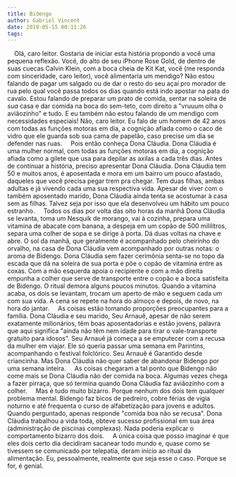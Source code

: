 ```yaml
---
title: Bidengo
author: Gabriel Vincent
date: 2019-05-15 00:11:26
tags:
---
```


&nbsp;&nbsp;&nbsp;&nbsp;Olá, caro leitor. Gostaria de iniciar esta história propondo a você uma pequena reflexão. Você, do alto de seu iPhone Rose Gold, de dentro de suas cuecas Calvin Klein, com a boca cheia de Kit Kat, você (me responda com sinceridade, caro leitor), você alimentaria um mendigo? Não estou falando de pagar um salgado ou de dar o resto do seu açaí pro morador de rua pelo qual você passa todos os dias quando está indo apostar na pata do cavalo. Estou falando de preparar um prato de comida, sentar na soleira de _sua_ casa e dar comida na boca do sem-teto, com direito a "vruuum olha o aviãozinho" e tudo. E eu também não estou falando de um mendigo com necessidades especiais! Não, caro leitor. Eu falo de um homem de 42 anos com todas as funções motoras em dia, a cognição afiada como o caco de vidro que ele guarda sob sua cama de papelão, caso precise um dia se defender nas ruas.
&nbsp;&nbsp;&nbsp;&nbsp;Pois então conheça Dona Cláudia. Dona Cláudia é uma mulher normal, com todas as funções motoras em dia, a cognição afiada como a gilete que usa para depilar as axilas a cada três dias. Antes de continuar a história, preciso apresentar Dona Cláudia. Dona Cláudia tem 50 e muitos anos, é aposentada e mora em um bairro um pouco afastado, daqueles que você precisa pegar trem pra chegar. Tem duas filhas, ambas adultas e já vivendo cada uma sua respectiva vida. Apesar de viver com o também aposentado marido, Dona Cláudia ainda tenta se acostumar à casa sem as filhas. Talvez seja por isso que ela desenvolveu um hábito um pouco estranho.
&nbsp;&nbsp;&nbsp;&nbsp;Todos os dias por volta das oito horas da manhã Dona Cláudia se levanta, toma um Nesquik de morango, vai à cozinha, prepara uma vitamina de abacate com banana, a despeja em um copão de 500 mililitros, separa uma colher de sopa e se dirige à porta. Dá duas voltas na chave e abre. O sol da manhã, que geralmente é acompanhado pelo cheirinho do orvalho, na casa de Dona Cláudia vem acompanhado por outras notas: o aroma de Bidengo. Dona Cláudia sem fazer cerimônia senta-se no topo da escada que dá na soleira de sua porta e põe o copão de vitamina entre as coxas. Com a mão esquerda apoia o recipiente e com a mão direita empunha a colher que serve de transporte entre o copão e a boca satisfeita de Bidengo. O ritual demora alguns poucos minutos. Quando a vitamina acaba, os dois se levantam, trocam um aperto de mão e seguem cada um com sua vida. A cena se repete na hora do almoço e depois, de novo, na hora do jantar.
&nbsp;&nbsp;&nbsp;&nbsp;As coisas estão tomando proporções preocupantes para a família. Dona Cláudia e seu marido, Seu Arnauê, apesar de não serem exatamente milionários, têm boas aposentadorias e estão jovens, palavra que aqui significa "ainda não têm nem idade para tirar o vale-transporte gratuito para idosos". Seu Arnauê já começa a se emputecer com a recusa da mulher em viajar. Ele só queria passar uma semana em Parintins, acompanhando o festival folclórico. Seu Arnauê é Garantido desde criancinha. Mas Dona Cláudia não quer saber de abandonar Bidengo por uma semana inteira.
&nbsp;&nbsp;&nbsp;&nbsp;As coisas chegaram a tal ponto que Bidengo não come mais se Dona Cláudia não der comida na boca. Algumas vezes chega a fazer pirraça, que só termina quando Dona Cláudia faz aviãozinho com a colher.
&nbsp;&nbsp;&nbsp;&nbsp;Mas é tudo muito bizarro. Porque nenhum dos dois tem qualquer problema mental. Bidengo faz bicos de pedreiro, cobre férias de vigia noturno e até frequenta o curso de alfabetização para jovens e adultos. Quando perguntado, apenas responde "comida boa não se recusa". Dona Cláudia trabalhou a vida toda, obteve sucesso profissional em sua área (administração de piscinas complexas). Nada poderia explicar o comportamento bizarro dos dois.
&nbsp;&nbsp;&nbsp;&nbsp;A única coisa que posso imaginar é que eles dois certo dia decidiram sacanear todo mundo e, quase como se tivessem se comunicado por telepatia, deram início ao ritual da alimentação. Eu, pessoalmente, realmente que seja esse o caso. Porque se for, é genial.